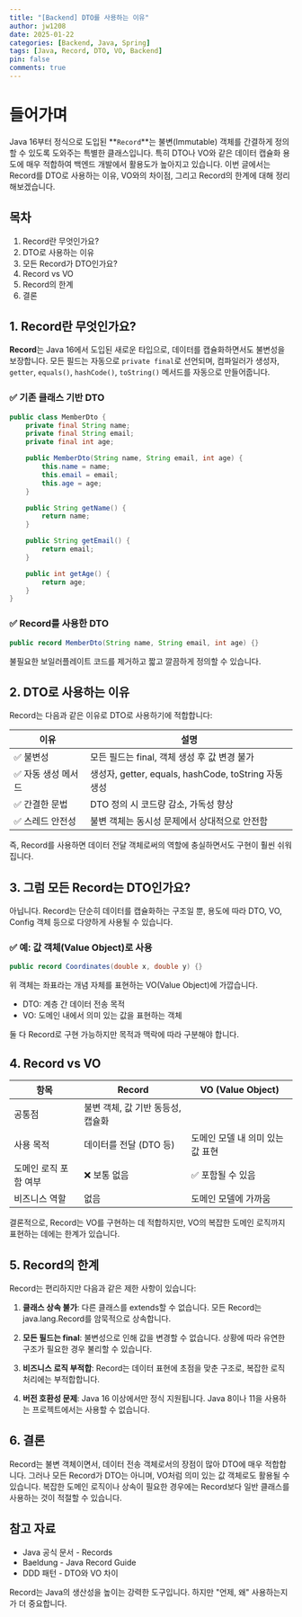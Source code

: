 ```yaml
---
title: "[Backend] DTO를 사용하는 이유"
author: jw1208
date: 2025-01-22
categories: [Backend, Java, Spring]
tags: [Java, Record, DTO, VO, Backend]
pin: false
comments: true
---
```



# 들어가며

Java 16부터 정식으로 도입된 **`Record`**는 불변(Immutable) 객체를 간결하게 정의할 수 있도록 도와주는 특별한 클래스입니다. 특히 DTO나 VO와 같은 데이터 캡슐화 용도에 매우 적합하여 백엔드 개발에서 활용도가 높아지고 있습니다. 이번 글에서는 Record를 DTO로 사용하는 이유, VO와의 차이점, 그리고 Record의 한계에 대해 정리해보겠습니다.

## 목차

1. Record란 무엇인가요?
2. DTO로 사용하는 이유
3. 모든 Record가 DTO인가요?
4. Record vs VO
5. Record의 한계
6. 결론

## 1. Record란 무엇인가요?

**Record**는 Java 16에서 도입된 새로운 타입으로, 데이터를 캡슐화하면서도 불변성을 보장합니다. 모든 필드는 자동으로 `private final`로 선언되며, 컴파일러가 생성자, `getter`, `equals()`, `hashCode()`, `toString()` 메서드를 자동으로 만들어줍니다.

### ✅ 기존 클래스 기반 DTO

```java
public class MemberDto {
    private final String name;
    private final String email;
    private final int age;

    public MemberDto(String name, String email, int age) {
        this.name = name;
        this.email = email;
        this.age = age;
    }

    public String getName() {
        return name;
    }

    public String getEmail() {
        return email;
    }

    public int getAge() {
        return age;
    }
}
```

### ✅ Record를 사용한 DTO

```java
public record MemberDto(String name, String email, int age) {}
```

불필요한 보일러플레이트 코드를 제거하고 짧고 깔끔하게 정의할 수 있습니다.

## 2. DTO로 사용하는 이유

Record는 다음과 같은 이유로 DTO로 사용하기에 적합합니다:

| 이유 | 설명 |
|------|------|
| ✅ 불변성 | 모든 필드는 final, 객체 생성 후 값 변경 불가 |
| ✅ 자동 생성 메서드 | 생성자, getter, equals, hashCode, toString 자동 생성 |
| ✅ 간결한 문법 | DTO 정의 시 코드량 감소, 가독성 향상 |
| ✅ 스레드 안전성 | 불변 객체는 동시성 문제에서 상대적으로 안전함 |

즉, Record를 사용하면 데이터 전달 객체로써의 역할에 충실하면서도 구현이 훨씬 쉬워집니다.

## 3. 그럼 모든 Record는 DTO인가요?

아닙니다. Record는 단순히 데이터를 캡슐화하는 구조일 뿐, 용도에 따라 DTO, VO, Config 객체 등으로 다양하게 사용될 수 있습니다.

### ✅ 예: 값 객체(Value Object)로 사용

```java
public record Coordinates(double x, double y) {}
```

위 객체는 좌표라는 개념 자체를 표현하는 VO(Value Object)에 가깝습니다.

- DTO: 계층 간 데이터 전송 목적
- VO: 도메인 내에서 의미 있는 값을 표현하는 객체

둘 다 Record로 구현 가능하지만 목적과 맥락에 따라 구분해야 합니다.

## 4. Record vs VO

| 항목 | Record | VO (Value Object) |
|------|--------|-------------------|
| 공통점 | 불변 객체, 값 기반 동등성, 캡슐화 | |
| 사용 목적 | 데이터를 전달 (DTO 등) | 도메인 모델 내 의미 있는 값 표현 |
| 도메인 로직 포함 여부 | ❌ 보통 없음 | ✅ 포함될 수 있음 |
| 비즈니스 역할 | 없음 | 도메인 모델에 가까움 |

결론적으로, Record는 VO를 구현하는 데 적합하지만, VO의 복잡한 도메인 로직까지 표현하는 데에는 한계가 있습니다.

## 5. Record의 한계

Record는 편리하지만 다음과 같은 제한 사항이 있습니다:

1. **클래스 상속 불가**: 다른 클래스를 extends할 수 없습니다. 모든 Record는 java.lang.Record를 암묵적으로 상속합니다.

2. **모든 필드는 final**: 불변성으로 인해 값을 변경할 수 없습니다. 상황에 따라 유연한 구조가 필요한 경우 불리할 수 있습니다.

3. **비즈니스 로직 부적합**: Record는 데이터 표현에 초점을 맞춘 구조로, 복잡한 로직 처리에는 부적합합니다.

4. **버전 호환성 문제**: Java 16 이상에서만 정식 지원됩니다. Java 8이나 11을 사용하는 프로젝트에서는 사용할 수 없습니다.

## 6. 결론

Record는 불변 객체이면서, 데이터 전송 객체로서의 장점이 많아 DTO에 매우 적합합니다. 그러나 모든 Record가 DTO는 아니며, VO처럼 의미 있는 값 객체로도 활용될 수 있습니다. 복잡한 도메인 로직이나 상속이 필요한 경우에는 Record보다 일반 클래스를 사용하는 것이 적절할 수 있습니다.

## 참고 자료

- Java 공식 문서 - Records
- Baeldung - Java Record Guide
- DDD 패턴 - DTO와 VO 차이

Record는 Java의 생산성을 높이는 강력한 도구입니다. 하지만 "언제, 왜" 사용하는지가 더 중요합니다.